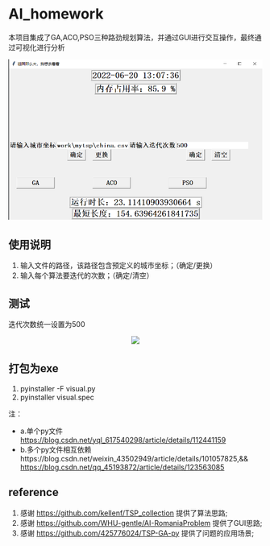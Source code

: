 # AI_homework

本项目集成了GA,ACO,PSO三种路劲规划算法，并通过GUI进行交互操作，最终通过可视化进行分析
<div align=center>
<img src="/figure/gui.png" />
</div>


## 使用说明
1. 输入文件的路径，该路径包含预定义的城市坐标；（确定/更换）
2. 输入每个算法要迭代的次数；（确定/清空）

## 测试
迭代次数统一设置为500

<div align=center>
<img src="/figure/resuslt.png" />
</div>

## 打包为exe
1. pyinstaller -F visual.py
2. pyinstaller visual.spec

注：
- a.单个py文件 https://blog.csdn.net/yql_617540298/article/details/112441159
- b.多个py文件相互依赖https://blog.csdn.net/weixin_43502949/article/details/101057825,&& https://blog.csdn.net/qq_45193872/article/details/123563085


## reference
1. 感谢 https://github.com/kellenf/TSP_collection 提供了算法思路;
2. 感谢 https://github.com/WHU-gentle/AI-RomaniaProblem 提供了GUI思路;
3. 感谢 https://github.com/425776024/TSP-GA-py 提供了问题的应用场景;